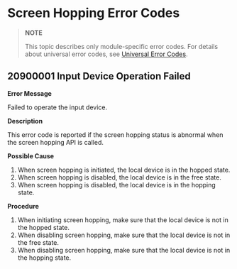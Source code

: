 # Screen Hopping Error Codes

> **NOTE**
>
> This topic describes only module-specific error codes. For details about universal error codes, see [Universal Error Codes](errorcode-universal.md).

## 20900001 Input Device Operation Failed

**Error Message**

Failed to operate the input device.

**Description**

This error code is reported if the screen hopping status is abnormal when the screen hopping API is called.

**Possible Cause**

1. When screen hopping is initiated, the local device is in the hopped state.
2. When screen hopping is disabled, the local device is in the free state.
3. When screen hopping is disabled, the local device is in the hopping state.

**Procedure**

1. When initiating screen hopping, make sure that the local device is not in the hopped state.
2. When disabling screen hopping, make sure that the local device is not in the free state.
3. When disabling screen hopping, make sure that the local device is not in the hopping state.
